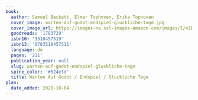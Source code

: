 ```yaml
---
book:
  author: Samuel Beckett, Elmar Tophoven, Erika Tophoven
  cover_image: warten-auf-godot-endspiel-gluckliche-tage.jpg
  cover_image_url: https://images-na.ssl-images-amazon.com/images/I/41BMeswz3WL._SX345_BO1,204,203,200_.jpg
  goodreads: '1783729'
  isbn10: '3518457519'
  isbn13: '9783518457511'
  language: de
  pages: '211'
  publication_year: null
  slug: warten-auf-godot-endspiel-gluckliche-tage
  spine_color: '#524e3d'
  title: Warten Auf Godot / Endspiel / Glückliche Tage
plan:
  date_added: 2020-10-04
---
```

